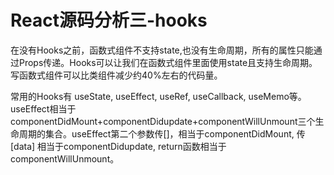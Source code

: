 # React源码分析三-hooks
在没有Hooks之前，函数式组件不支持state,也没有生命周期，所有的属性只能通过Props传递。Hooks可以让我们在函数式组件里面使用state且支持生命周期。写函数式组件可以比类组件减少约40%左右的代码量。

常用的Hooks有 useState, useEffect, useRef, useCallback, useMemo等。useEffect相当于componentDidMount+componentDidupdate+componentWillUnmount三个生命周期的集合。useEffect第二个参数传[]，相当于componentDidMount, 传[data] 相当于componentDidupdate, return函数相当于componentWillUnmount。